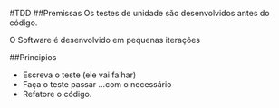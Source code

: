 #TDD
##Premissas
Os testes de unidade são desenvolvidos antes do código.

O Software é desenvolvido em pequenas iterações

##Principios
- Escreva o teste (ele vai falhar)
- Faça o teste passar ...com o necessário
- Refatore o código.
